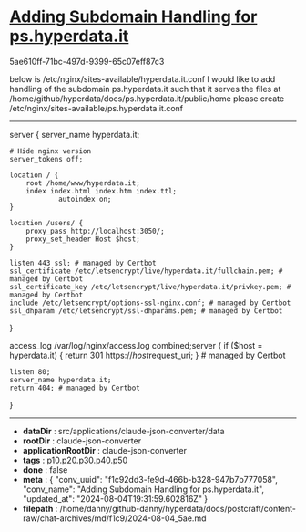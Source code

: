 # [Adding Subdomain Handling for ps.hyperdata.it](https://claude.ai/chat/f1c92dd3-fe9d-466b-b328-947b7b777058)

5ae610ff-71bc-497d-9399-65c07eff87c3

below is /etc/nginx/sites-available/hyperdata.it.conf
I would like to add handling of the subdomain ps.hyperdata.it such that it serves the files at /home/github/hyperdata/docs/ps.hyperdata.it/public/home
please create /etc/nginx/sites-available/ps.hyperdata.it.conf

---

server {
    server_name hyperdata.it;

    # Hide nginx version
    server_tokens off;

    location / {
        root /home/www/hyperdata.it;
        index index.html index.htm index.ttl;
                autoindex on;
    }

    location /users/ {
        proxy_pass http://localhost:3050/;
        proxy_set_header Host $host;
    }

    listen 443 ssl; # managed by Certbot
    ssl_certificate /etc/letsencrypt/live/hyperdata.it/fullchain.pem; # managed by Certbot
    ssl_certificate_key /etc/letsencrypt/live/hyperdata.it/privkey.pem; # managed by Certbot
    include /etc/letsencrypt/options-ssl-nginx.conf; # managed by Certbot
    ssl_dhparam /etc/letsencrypt/ssl-dhparams.pem; # managed by Certbot
}

access_log /var/log/nginx/access.log combined;server {
    if ($host = hyperdata.it) {
        return 301 https://$host$request_uri;
    } # managed by Certbot


    listen 80;
    server_name hyperdata.it;
    return 404; # managed by Certbot
}

---

* **dataDir** : src/applications/claude-json-converter/data
* **rootDir** : claude-json-converter
* **applicationRootDir** : claude-json-converter
* **tags** : p10.p20.p30.p40.p50
* **done** : false
* **meta** : {
  "conv_uuid": "f1c92dd3-fe9d-466b-b328-947b7b777058",
  "conv_name": "Adding Subdomain Handling for ps.hyperdata.it",
  "updated_at": "2024-08-04T19:31:59.602816Z"
}
* **filepath** : /home/danny/github-danny/hyperdata/docs/postcraft/content-raw/chat-archives/md/f1c9/2024-08-04_5ae.md
